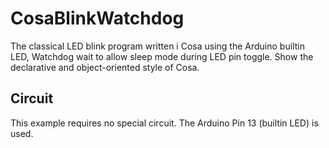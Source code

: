 CosaBlinkWatchdog
=================

The classical LED blink program written i Cosa using the Arduino
builtin LED, Watchdog wait to allow sleep mode during LED pin
toggle. Show the declarative and object-oriented style of Cosa.  

Circuit
-------
This example requires no special circuit. The Arduino Pin 13 (builtin
LED) is used.
